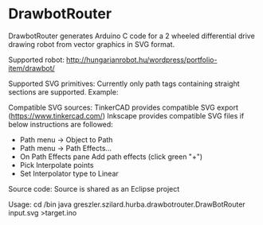 # DrawbotRouter
DrawbotRouter generates Arduino C code for a 2 wheeled differential drive drawing robot from vector graphics in SVG format.

Supported robot: http://hungarianrobot.hu/wordpress/portfolio-item/drawbot/

Supported SVG primitives:
Currently only path tags containing straight sections are supported.
Example: <path d="M 0 0 L 4 0 L 4 6 L 0 6 L 0 0" />

Compatible SVG sources:
TinkerCAD provides compatible SVG export (https://www.tinkercad.com/)
Inkscape provides compatible SVG files if below instructions are followed:
   * Path menu -> Object to Path
   * Path menu -> Path Effects...
   * On Path Effects pane Add path effects (click green "+")
   * Pick Interpolate points
   * Set Interpolator type to Linear

Source code:
Source is shared as an Eclipse project

Usage:
cd <project folder>/bin
java greszler.szilard.hurba.drawbotrouter.DrawBotRouter input.svg >target.ino
